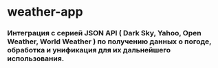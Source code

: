 # weather-app

### Интеграция с серией JSON API ( Dark Sky, Yahoo, Open Weather, World Weather ) по получению данных о погоде, обработка и унификация для их дальнейшего использования.